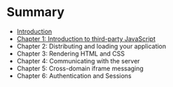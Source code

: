 # Summary

* [Introduction](README.md)
* [Chapter 1: Introduction to third-party JavaScript](chapter1.md)
* Chapter 2: Distributing and loading your application
* Chapter 3: Rendering HTML and CSS
* Chapter 4: Communicating with the server
* Chapter 5: Cross-domain iframe messaging
* Chapter 6: Authentication and Sessions

